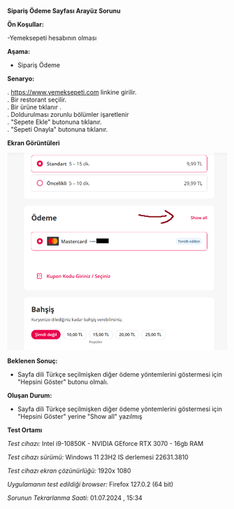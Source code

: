 
**Sipariş Ödeme Sayfası Arayüz Sorunu**

**Ön Koşullar:**

-Yemeksepeti hesabının olması

**Aşama:**

- Sipariş Ödeme

**Senaryo:**

. https://www.yemeksepeti.com linkine girilir.<br>
. Bir restorant seçilir.<br>
. Bir ürüne tıklanır .<br>
. Doldurulması zorunlu bölümler işaretlenir<br>
. "Sepete Ekle" butonuna tıklanır.<br>
. "Sepeti Onayla" butonuna tıklanır.<br>

**Ekran Görüntüleri**

![](images\siparis_odeme.png) 

**Beklenen Sonuç:**

- Sayfa dili Türkçe seçilmişken diğer ödeme yöntemlerini göstermesi için "Hepsini Göster" butonu olmalı.

**Oluşan Durum:**

- Sayfa dili Türkçe seçilmişken diğer ödeme yöntemlerini göstermesi için "Hepsini Göster" yerine "Show all" yazılmış 

**Test Ortamı**

*Test cihazı:* Intel i9-10850K - NVIDIA GEforce RTX 3070 - 16gb RAM

*Test cihazı sürümü:* Windows 11 23H2 IS derlemesi 22631.3810

*Test cihazı ekran çözünürlüğü:* 1920x 1080

*Uygulamanın test edildiği browser:* Firefox 127.0.2 (64 bit)

*Sorunun Tekrarlanma Saati:* 01.07.2024 , 15:34

